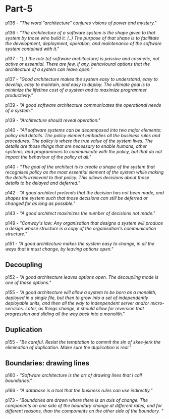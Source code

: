 # Part-5

p136 - _"The word "architecture" conjures visions of power and mystery."_

p136 - _"The architecture of a software system is the shape given to that system by those who build it. \(..\) The purpose of that shape is to facilitate the development, deployment, operation, and maintenance of the software system contained with it."_

p137 - _"\(..\) the role \(of software architecture\) is passive and cosmetic, not active or essential. There are few, if any, behavioural options that the architecture of a system can leave open."_

p137 - _"Good architecture makes the system easy to understand, easy to develop, easy to maintain, and easy to deploy. The ultimate goal is to minimize the lifetime cost of a system and to maximize programmer productivity."_

p139 - _"A good software architecture communicates the operational needs of a system."_

p139 - _"Architecture should reveal operation."_

p140 - _"All software systems can be decomposed into two major elements: policy and details. The policy element embodies all the business rules and procedures. The policy is where the true value of the system lives. The details are those things that are necessary to enable humans, other systems, and programmers to communicate with the policy, but that do not impact the behaviour of the policy at all."_

p140 - _"The goal of the architect is to create a shape of the system that recognises policy as the most essential element of the system while making the details irrelevant to that policy. This allows decisions about those details to be delayed and deferred."_

p142 - _"A good architect pretends that the decision has not been made, and shapes the system such that those decisions can still be deferred or changed for as long as possible."_

p143 - _"A good architect maximizes the number of decisions not made."_

p149 - _"Conway's law: Any organisation that designs a system will produce a design whose structure is a copy of the organisation's communication structure."_

p151 - _"A good architecture makes the system easy to change, in all the ways that it must change, by leaving options open."_

## Decoupling

p152 - _"A good architecture leaves options open. The decoupling mode is one of those options."_

p155 - _"A good architecture will allow a system to be born as a monolith, deployed in a single file, but then to grow into a set of independently deployable units, and then all the way to indenpendent server and/or micro-services. Later, as things change, it should allow for reversion that progression and sliding all the way back into a monolith."_

## Duplication

p155 - _"Be careful. Resist the temptation to commit the sin of skee-jerk the elimination of duplication. Make sure the duplication is real."_

## Boundaries: drawing lines

p160 - _"Software architecture is the art of drawing lines that I call boundaries."_

p166 - _"A database is a tool that the business rules can use indirectly."_

p173 - _"Boundaries are drawn where there is an axis of change. The components on one side of the boundary change at different rates, and for different reasons, than the components on the other side of the boundary. "_

